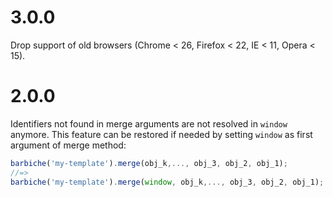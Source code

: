 3.0.0
=====

Drop support of old browsers (Chrome < 26, Firefox < 22, IE < 11, Opera < 15).

2.0.0
=====

Identifiers not found in merge arguments are not resolved in `window` anymore. This feature can be restored if needed by setting `window` as first argument of merge method:
```js
barbiche('my-template').merge(obj_k,..., obj_3, obj_2, obj_1);
//=>
barbiche('my-template').merge(window, obj_k,..., obj_3, obj_2, obj_1);
```
